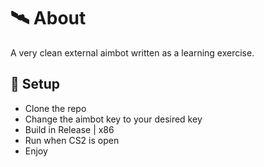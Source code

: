 ﻿# 🛰 About

A very clean external aimbot written as a learning exercise.

## 🌌 Setup

- Clone the repo
- Change the aimbot key to your desired key
- Build in Release | x86
- Run when CS2 is open
- Enjoy
